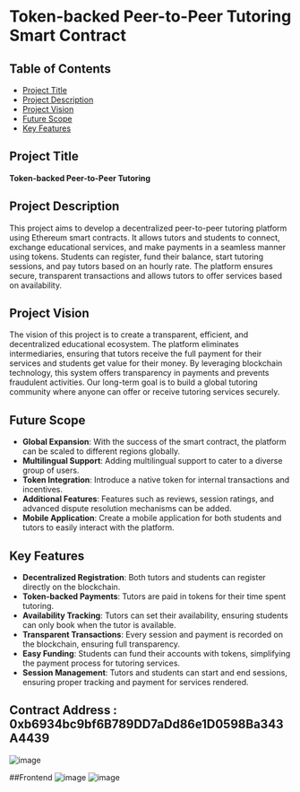 # Token-backed Peer-to-Peer Tutoring Smart Contract

## Table of Contents
- [Project Title](#project-title)
- [Project Description](#project-description)
- [Project Vision](#project-vision)
- [Future Scope](#future-scope)
- [Key Features](#key-features)

## Project Title

**Token-backed Peer-to-Peer Tutoring**

## Project Description

This project aims to develop a decentralized peer-to-peer tutoring platform using Ethereum smart contracts. It allows tutors and students to connect, exchange educational services, and make payments in a seamless manner using tokens. Students can register, fund their balance, start tutoring sessions, and pay tutors based on an hourly rate. The platform ensures secure, transparent transactions and allows tutors to offer services based on availability.

## Project Vision

The vision of this project is to create a transparent, efficient, and decentralized educational ecosystem. The platform eliminates intermediaries, ensuring that tutors receive the full payment for their services and students get value for their money. By leveraging blockchain technology, this system offers transparency in payments and prevents fraudulent activities. Our long-term goal is to build a global tutoring community where anyone can offer or receive tutoring services securely.

## Future Scope

- **Global Expansion**: With the success of the smart contract, the platform can be scaled to different regions globally.
- **Multilingual Support**: Adding multilingual support to cater to a diverse group of users.
- **Token Integration**: Introduce a native token for internal transactions and incentives.
- **Additional Features**: Features such as reviews, session ratings, and advanced dispute resolution mechanisms can be added.
- **Mobile Application**: Create a mobile application for both students and tutors to easily interact with the platform.

## Key Features

- **Decentralized Registration**: Both tutors and students can register directly on the blockchain.
- **Token-backed Payments**: Tutors are paid in tokens for their time spent tutoring.
- **Availability Tracking**: Tutors can set their availability, ensuring students can only book when the tutor is available.
- **Transparent Transactions**: Every session and payment is recorded on the blockchain, ensuring full transparency.
- **Easy Funding**: Students can fund their accounts with tokens, simplifying the payment process for tutoring services.
- **Session Management**: Tutors and students can start and end sessions, ensuring proper tracking and payment for services rendered.
## Contract Address : 0xb6934bc9bf6B789DD7aDd86e1D0598Ba343A4439

![image](https://github.com/user-attachments/assets/864527ab-3955-4494-a59c-53ea7e2485e8)



##Frontend
![image](https://github.com/user-attachments/assets/5257ee9c-a850-4384-95cb-522542424737)
![image](https://github.com/user-attachments/assets/0ad5dde5-ea85-4bab-9338-bb2d44812d99)

